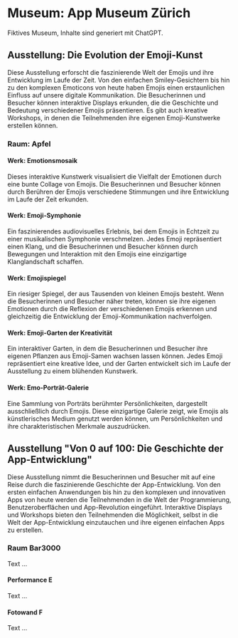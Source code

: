 # Museum: App Museum Zürich
Fiktives Museum, Inhalte sind generiert mit ChatGPT.

## Ausstellung: Die Evolution der Emoji-Kunst
Diese Ausstellung erforscht die faszinierende Welt der Emojis und ihre Entwicklung im Laufe der Zeit. Von den einfachen Smiley-Gesichtern bis hin zu den komplexen Emoticons von heute haben Emojis einen erstaunlichen Einfluss auf unsere digitale Kommunikation. Die Besucherinnen und Besucher können interaktive Displays erkunden, die die Geschichte und Bedeutung verschiedener Emojis präsentieren. Es gibt auch kreative Workshops, in denen die Teilnehmenden ihre eigenen Emoji-Kunstwerke erstellen können.

### Raum: Apfel
#### Werk: Emotionsmosaik
Dieses interaktive Kunstwerk visualisiert die Vielfalt der Emotionen durch eine bunte Collage von Emojis. Die Besucherinnen und Besucher können durch Berühren der Emojis verschiedene Stimmungen und ihre Entwicklung im Laufe der Zeit erkunden.

#### Werk: Emoji-Symphonie
Ein faszinierendes audiovisuelles Erlebnis, bei dem Emojis in Echtzeit zu einer musikalischen Symphonie verschmelzen. Jedes Emoji repräsentiert einen Klang, und die Besucherinnen und Besucher können durch Bewegungen und Interaktion mit den Emojis eine einzigartige Klanglandschaft schaffen.

#### Werk: Emojispiegel
Ein riesiger Spiegel, der aus Tausenden von kleinen Emojis besteht. Wenn die Besucherinnen und Besucher näher treten, können sie ihre eigenen Emotionen durch die Reflexion der verschiedenen Emojis erkennen und gleichzeitig die Entwicklung der Emoji-Kommunikation nachverfolgen.

#### Werk: Emoji-Garten der Kreativität
Ein interaktiver Garten, in dem die Besucherinnen und Besucher ihre eigenen Pflanzen aus Emoji-Samen wachsen lassen können. Jedes Emoji repräsentiert eine kreative Idee, und der Garten entwickelt sich im Laufe der Ausstellung zu einem blühenden Kunstwerk.

#### Werk: Emo-Porträt-Galerie
Eine Sammlung von Porträts berühmter Persönlichkeiten, dargestellt ausschließlich durch Emojis. Diese einzigartige Galerie zeigt, wie Emojis als künstlerisches Medium genutzt werden können, um Persönlichkeiten und ihre charakteristischen Merkmale auszudrücken.

## Ausstellung "Von 0 auf 100: Die Geschichte der App-Entwicklung"
Diese Ausstellung nimmt die Besucherinnen und Besucher mit auf eine Reise durch die faszinierende Geschichte der App-Entwicklung. Von den ersten einfachen Anwendungen bis hin zu den komplexen und innovativen Apps von heute werden die Teilnehmenden in die Welt der Programmierung, Benutzeroberflächen und App-Revolution eingeführt. Interaktive Displays und Workshops bieten den Teilnehmenden die Möglichkeit, selbst in die Welt der App-Entwicklung einzutauchen und ihre eigenen einfachen Apps zu erstellen.

### Raum Bar3000
Text ...

#### Performance E
Text ...

#### Fotowand F
Text ...

